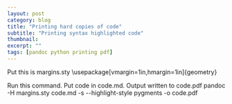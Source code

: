 ```yaml
---
layout: post
category: blog
title: "Printing hard copies of code"
subtitle: "Printing syntax highlighted code"
thumbnail: 
excerpt: "" 
tags: [pandoc python printing pdf]
---
```


Put this is margins.sty
\usepackage[vmargin=1in,hmargin=1in]{geometry}

Run this command. Put code in code.md. Output written to code.pdf
pandoc -H margins.sty code.md -s --highlight-style pygments -o code.pdf
